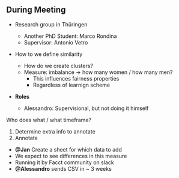 
## During Meeting
- Research group in Thüringen
	- Another PhD Student: Marco Rondina
	- Supervisor: Antonio Vetro
- How to we define similarity
	- How do we create clusters?
	- Measure: imbalance -> how many women / how many men?
		- This influences fairness properties
		- Regardless of learnign scheme

- **Roles**
	- Alessandro: Supervisional, but not doing it himself

Who does what / what timeframe?
1. Determine extra info to annotate
2. Annotate


- **@Jan** Create a sheet for which data to add
- We expect to see differences in this measure
- Running it by Facct community on slack
- **@Alessandro** sends CSV in ~ 3 weeks 